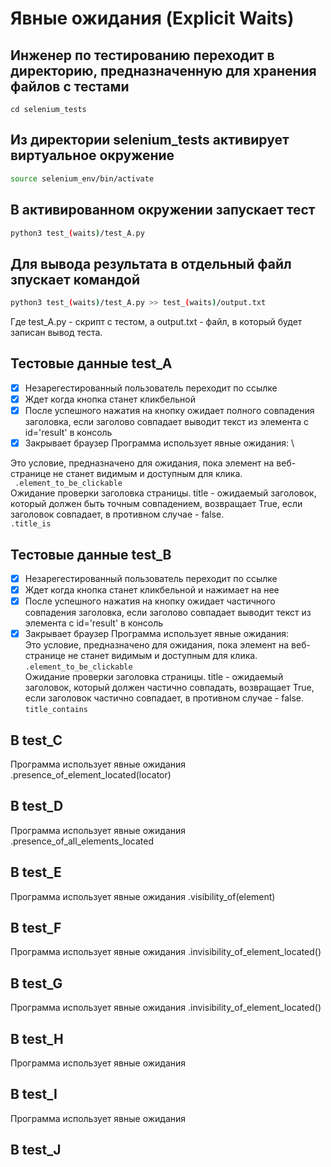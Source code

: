 # Явные ожидания (Explicit Waits)

## Инженер по тестированию переходит в директорию, предназначенную для хранения файлов с тестами
```
cd selenium_tests
```
## Из директории selenium_tests активирует виртуальное окружение
```sh
source selenium_env/bin/activate
```
## В активированном окружении запускает тест 
```sh
python3 test_(waits)/test_A.py
```
## Для вывода результата в отдельный файл зпускает командой 
```sh
python3 test_(waits)/test_A.py >> test_(waits)/output.txt
```
Где test_A.py -  скрипт с тестом, а output.txt - файл, в который будет записан вывод теста.



## Тестовые данные test_A

- [x] Незарегестированный пользователь переходит по ссылке
- [x] Ждет когда кнопка станет кликбельной
- [x] После успешного нажатия на кнопку ожидает полного совпадения заголовка, если заголово совпадает выводит текст из элемента с id='result' в консоль
- [x] Закрывает браузер
Программа использует явные ожидания: \

Это условие, предназначено для ожидания, пока элемент на веб-странице не станет видимым и доступным для клика. \
``` .element_to_be_clickable``` \
Ожидание проверки заголовка страницы. title - ожидаемый заголовок, который должен быть точным совпадением, возвращает True, если заголовок совпадает, в противном случае - false. \
```.title_is``` 

## Тестовые данные test_B

- [x] Незарегестированный пользователь переходит по ссылке
- [x] Ждет когда кнопка станет кликбельной и нажимает на нее
- [x] После успешного нажатия на кнопку ожидает частичного совпадения заголовка, если заголово совпадает выводит текст из элемента с id='result' в консоль
- [x] Закрывает браузер
Программа использует явные ожидания: \
Это условие, предназначено для ожидания, пока элемент на веб-странице не станет видимым и доступным для клика. \
```.element_to_be_clickable``` \
Ожидание проверки заголовка страницы. title - ожидаемый заголовок, который должен частично совпадать, возвращает True, если заголовок частично совпадает, в противном случае - false. \
```title_contains```

##  В test_C
Программа использует явные ожидания  .presence_of_element_located(locator)

##  В test_D
Программа использует явные ожидания .presence_of_all_elements_located

##  В test_E
Программа использует явные ожидания  .visibility_of(element)

##  В test_F
Программа использует явные ожидания  .invisibility_of_element_located()

##  В test_G
Программа использует явные ожидания  .invisibility_of_element_located()

##  В test_H
Программа использует явные ожидания 
##  В test_I
Программа использует явные ожидания 
##  В test_J

